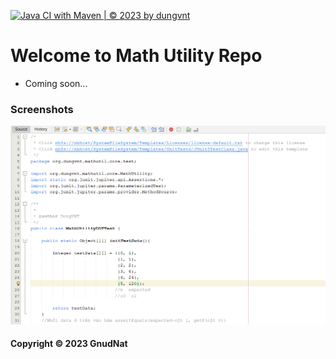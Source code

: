 [![Java CI with Maven | © 2023 by dungvnt](https://github.com/GnuDNaT/math-util-mvn/actions/workflows/math-util-ci.yml/badge.svg)](https://github.com/GnuDNaT/math-util-mvn/actions/workflows/math-util-ci.yml)
# Welcome to Math Utility Repo

* Coming soon...

### Screenshots
![DDT Source](https://github.com/GnuDNaT/math-util-mvn/blob/main/screenshots/DDTSourse.png)


#### Copyright &#169; 2023 GnudNat